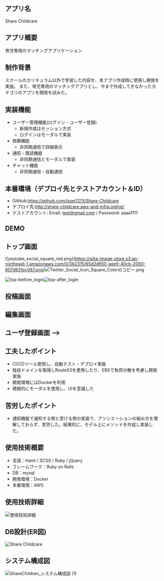 ## アプリ名
  Share Childcare

## アプリ概要
  育児専用のマッチングアプリケーション

## 制作背景
  スクールのカリキュラム以外で学習した内容を、本アプリ作成時に使用し開発を実施。
  また、育児専用のマッチングアプリとし、今まで作成してきなかったカテゴリのアプリを開発を試みた。

## 実装機能
- ユーザー管理機能(ログイン・ユーザー登録)
  - 新規作成はセッション方式
  - ログインはモーダルで実装
- 依頼機能
  - 非同期通信で詳細表示
- 通知・既読機能
  - 非同期通信とモーダルで実装
- チャット機能
  - 非同期通信・自動通信


## 本番環境（デプロイ先とテストアカウント＆ID）
- GitHub:https://github.com/issei1213/Share-Childcare
- デプロイ先:http://share-childcare.aws-and-infra.online/
- テストアカウント: Email: test@gmail.com / Password: aaaa1111

## DEMO
## トップ画面
![youtube_social_square_red.png](<a href="https://t.co/I9eMMgpS8P?amp=1">https://qiita-image-store.s3.ap-northeast-1.amazonaws.com/0/362315/65d2d650-aee5-40cb-2093-607d931ec087.png</a>)![Twitter_Social_Icon_Square_Colorのコピー.png](https://qiita-image-store.s3.ap-northeast-1.amazonaws.com/0/362315/7a000ef8-21c1-1e86-2942-f1933ffe839b.png)

![top-before_login](https://user-images.githubusercontent.com/59830008/88449876-9096de00-ce85-11ea-9a7b-0f02e2ddd967.jpg)![top-after_login](https://user-images.githubusercontent.com/59830008/88449897-aefcd980-ce85-11ea-98f6-a37da0953375.jpg)



## 投稿画面


## 編集画面


## ユーザ登録画面 -->


## 工夫したポイント
  - CI/CDツール使用し、自動テスト・デプロイ実施
  - 独自ドメインを取得しRoute53を使用したり、EBSで負荷分散を考慮し開発実施
  - 開発環境にはDockerを利用
  - 積極的にモーダルを使用し、UIを意識した


## 苦労したポイント
  - 通知機能で通知する側と受ける側の実装で、アソシエーションの組み方を理解しておらず、苦労した。結果的に、モデル上にメソッドを作成し実装した。

## 使用技術概要
  - 言語：Haml / SCSS / Ruby / jQuery
  - フレームワーク：Ruby on Rails
  - DB：mysql
  - 開発環境：Docker
  - 本番環境：AWS

<!-- ## 課題や今後実装したい機能
  - 画像投稿機能
  - インクリメンタルサーチのプルダウンで場合分け
  - タグ登録時のplugin機能
  - いいね機能のデザイン変更・非同期通信
  - 投稿時の5W1H入力
  - コメント機能（非同期通信） -->

## 使用技術詳細
![使用技術詳細](https://user-images.githubusercontent.com/59830008/87224046-f6329700-c3bc-11ea-85cf-f89120052812.jpg)
## DB設計(ER図)
![Share Childcare](https://user-images.githubusercontent.com/59830008/87654808-66149900-c792-11ea-96f8-bdc23b0bb6fd.jpg)
## システム構成図
![ShareChildren_システム構成図 (1)](https://user-images.githubusercontent.com/59830008/87224229-91783c00-c3be-11ea-8aed-e5112093fbd5.jpg)



